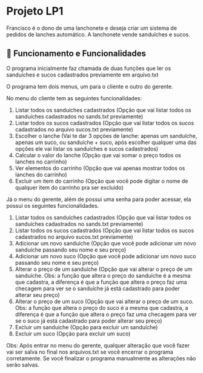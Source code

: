 # Projeto LP1

Francisco é o dono de uma lanchonete e deseja criar um sistema de pedidos de
lanches automático. A lanchonete vende sanduíches e sucos.

## 🚀 Funcionamento e Funcionalidades

  O programa inicialmente faz chamada de duas funções que ler os sanduíches e sucos cadastrados previamente em arquivo.txt
  
 O programa tem dois menus, um para o cliente e outro do gerente.
 
 No menu do cliente tem as seguintes funcionalidades:
1. Listar todos os sanduíches cadastrados (Opção que vai listar todos os sanduíches cadastrados no sands.txt previamente)
2. Listar todos os sucos cadastrados (Opção que vai listar todos os sucos cadastrados no arquivo sucos.txt previamente)
3. Escolher o lanche (Vai te dar 3 opções de lanche: apenas um sanduíche, apenas um suco, ou sanduíche + suco, após escolher qualquer uma das opções ele vai listar os sanduíches e sucos cadastrados)
4. Calcular o valor do lanche (Opção que vai somar o preço todos os lanches no carrinho)
5. Ver elementos do carrinho (Opção que vai apenas mostrar todos os lanches do carrinho)
6. Excluir um item do carrinho (Opção que você pode digitar o nome de qualquer item do carrinho pra ser excluido)

Já o menu do gerente, além de possui uma senha para poder acessar, ela possui os seguintes funcionalidades.

1. Listar todos os sanduíches cadastrados (Opção que vai listar todos os sanduíches cadastrados no sands.txt previamente)
2. Listar todos os sucos cadastrados (Opção que vai listar todos os sucos cadastrados no arquivo sucos.txt previamente)
3. Adicionar um novo sanduíche (Opção que você pode adicionar um novo sanduíche passando seu nome e seu preço)
4. Adicionar um novo suco (Opção que você pode adicionar um novo suco passando seu nome e seu preço)
5. Alterar o preço de um sanduíche (Opção que vai alterar o preço de um sanduíche. Obs: a função que altera o preço do sanduíche é a mesma que cadastra, a diferença é que a função que altera o preço faz uma checagem para ver se o sanduíche já está cadastrado para poder alterar seu preço)
6. Alterar o preço de um suco (Opção que vai alterar o preço de um suco. Obs: a função que altera o preço do suco é a mesma que cadastra, a diferença é que a função que altera o preço faz uma checagem para ver se o suco já está cadastrado para poder alterar seu preço)
7. Excluir um sanduíche (Opção para excluir um sanduíche)
8. Excluir um suco (Opção para excluir um suco)

Obs: Após entrar no menu do gerente, qualquer alteração que você fazer vai ser salva no final nos arquivos.txt se você encerrar o programa corretamente. Se você finalizar o programa manualmente as alterações não serão salvas.
